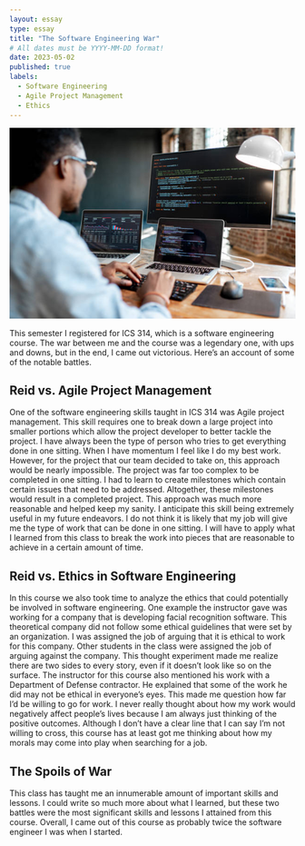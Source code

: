 ```yaml
---
layout: essay
type: essay
title: "The Software Engineering War"
# All dates must be YYYY-MM-DD format!
date: 2023-05-02
published: true
labels:
  - Software Engineering
  - Agile Project Management
  - Ethics
---
```


<img width="550px" class="rounded float-start pe-4" src="../img/softwareengineeringpic.jpg">

This semester I registered for ICS 314, which is a software engineering course. The war between me and the course was a legendary one, with ups and downs, but in the end, I came out victorious. Here’s an account of some of the notable battles.

## Reid vs. Agile Project Management

One of the software engineering skills taught in ICS 314 was Agile project management. This skill requires one to break down a large project into smaller portions which allow the project developer to better tackle the project. I have always been the type of person who tries to get everything done in one sitting. When I have momentum I feel like I do my best work. However, for the project that our team decided to take on, this approach would be nearly impossible. The project was far too complex to be completed in one sitting. I had to learn to create milestones which contain certain issues that need to be addressed. Altogether, these milestones would result in a completed project. This approach was much more reasonable and helped keep my sanity. I anticipate this skill being extremely useful in my future endeavors. I do not think it is likely that my job will give me the type of work that can be done in one sitting. I will have to apply what I learned from this class to break the work into pieces that are reasonable to achieve in a certain amount of time.

## Reid vs. Ethics in Software Engineering

In this course we also took time to analyze the ethics that could potentially be involved in software engineering. One example the instructor gave was working for a company that is developing facial recognition software. This theoretical company did not follow some ethical guidelines that were set by an organization. I was assigned the job of arguing that it is ethical to work for this company. Other students in the class were assigned the job of arguing against the company. This thought experiment made me realize there are two sides to every story, even if it doesn’t look like so on the surface. The instructor for this course also mentioned his work with a Department of Defense contractor. He explained that some of the work he did may not be ethical in everyone’s eyes. This made me question how far I’d be willing to go for work. I never really thought about how my work would negatively affect people’s lives because I am always just thinking of the positive outcomes. Although I don’t have a clear line that I can say I’m not willing to cross, this course has at least got me thinking about how my morals may come into play when searching for a job.

## The Spoils of War

This class has taught me an innumerable amount of important skills and lessons. I could write so much more about what I learned, but these two battles were the most significant skills and lessons I attained from this course. Overall, I came out of this course as probably twice the software engineer I was when I started.
